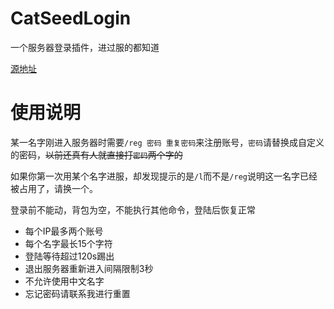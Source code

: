 # CatSeedLogin
一个服务器登录插件，进过服的都知道

[源地址](https://github.com/CatSeed/CatSeedLogin)

# 使用说明
某一名字刚进入服务器时需要`/reg 密码 重复密码`来注册账号，`密码`请替换成自定义的密码，~~以前还真有人就直接打`密码`两个字的~~

如果你第一次用某个名字进服，却发现提示的是`/l`而不是`/reg`说明这一名字已经被占用了，请换一个。

登录前不能动，背包为空，不能执行其他命令，登陆后恢复正常

- 每个IP最多两个账号
- 每个名字最长15个字符
- 登陆等待超过120s踢出
- 退出服务器重新进入间隔限制3秒
- 不允许使用中文名字
- 忘记密码请联系我进行重置
